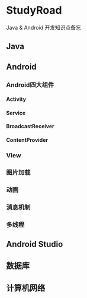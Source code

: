 # StudyRoad
Java &amp; Android 开发知识点备忘

## Java

## Android

### Android四大组件
#### Activity
#### Service
#### BroadcastReceiver
#### ContentProvider

### View
### 图片加载
### 动画
### 消息机制
### 多线程

## Android Studio

## 数据库

## 计算机网络
